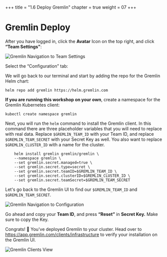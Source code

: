 +++
title = "1.6 Deploy Gremlin"
chapter = true
weight = 07
+++

# Gremlin Deploy

After you have logged in, click the **Avatar** Icon on the top right, and click **“Team Settings"**:

![Gremlin Navigation to Team Settings](/images/gremlin/gremlin_people_team.png)

Select the “Configuration” tab:


We will go back to our terminal and start by adding the repo for the Gremlin Helm chart:
```
helm repo add gremlin https://helm.gremlin.com

```

**If you are running this workshop on your own**, create a namespace for the Gremlin Kubernetes client:
```
kubectl create namespace gremlin
```

Next, you will run the `helm` command to install the Gremlin client. In this command there are three placeholder variables that you will need to replace with real data. Replace `$GREMLIN_TEAM_ID` with your Team ID, and replace `$GREMLIN_TEAM_SECRET` with your Secret Key as well. You also want to replace `$GREMLIN_CLUSTER_ID` with a name for the cluster.
```
    helm install gremlin gremlin/gremlin \
    --namespace gremlin \
    --set gremlin.secret.managed=true \
    --set gremlin.secret.type=secret \
    --set gremlin.secret.teamID=$GREMLIN_TEAM_ID \
    --set gremlin.secret.clusterID=$GREMLIN_CLUSTER_ID \
    --set gremlin.secret.teamSecret=$GREMLIN_TEAM_SECRET
```
Let's go back to the Gremlin UI to find our `$GREMLIN_TEAM_ID` and `$GREMLIN_TEAM_SECRET`. 

![Gremlin Navigation to Configuration](/images/gremlin/gremlin_config.png)

Go ahead and copy your **Team ID**, and press **“Reset”** in **Secret Key.** Make sure to copy the Key. 

Congrats! 🎉 You've deployed Gremlin to your cluster. Head over to https://app.gremlin.com/clients/infrastructure to verify your installation on the Gremlin UI. 

![Gremlin Clients View](/images/gremlin/gremlin_ui_clients.png)
